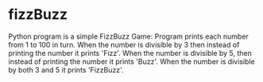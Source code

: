 # fizzBuzz
Python program is a simple FizzBuzz Game: Program prints each number from 1 to 100 in turn. When the number is divisible by 3 then instead of printing the number it prints 'Fizz'. When the number is divisible by 5, then instead of printing the number it prints 'Buzz'. When the number is divisible by both 3 and 5 it prints 'FizzBuzz'.
